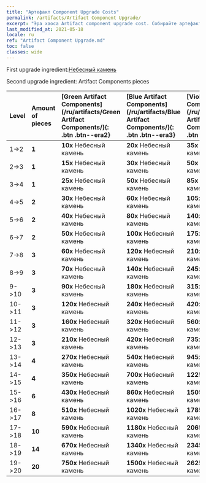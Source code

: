```yaml
---
title: "Артефакт Component Upgrade Costs"
permalink: /artifacts/Artifact Component Upgrade/
excerpt: "Эра хаоса Artifact component upgrade cost. Собирайте артефакты, чтобы улучшить характеристики героев и открыть новые умения."
last_modified_at: 2021-05-18
locale: ru
ref: "Artifact Component Upgrade.md"
toc: false
classes: wide
---
```


  First upgrade ingredient:[Небесный камень](/ItemsRU/art_188/)

  Second upgrade ingredient: Artifact Components pieces 

  |  Level  | Amount of pieces | [Green Artifact Components](/ru/artifacts/Green Artifact Components/){: .btn .btn--era2} | [Blue Artifact Components](/ru/artifacts/Blue Artifact Components/){: .btn .btn--era3} | [Violet Artifact Components](/ru/artifacts/Violet Artifact Components/){: .btn .btn--era4} | [Orange Artifact Components](/ru/artifacts/Orange Artifact Components/){: .btn .btn--era5} |
  |:--------|:-----------------|:-------|:-------|:-------|:-------|
  | 1->2  | **1** | **10x** Небесный камень | **20x** Небесный камень | **35x** Небесный камень | **60x** Небесный камень |
  | 2->3  | **1** | **15x** Небесный камень | **30x** Небесный камень | **50x** Небесный камень | **85x** Небесный камень |
  | 3->4  | **1** | **25x** Небесный камень | **50x** Небесный камень | **85x** Небесный камень | **145x** Небесный камень |
  | 4->5  | **2** | **30x** Небесный камень | **60x** Небесный камень | **105x** Небесный камень | **180x** Небесный камень |
  | 5->6  | **2** | **40x** Небесный камень | **80x** Небесный камень | **140x** Небесный камень | **240x** Небесный камень |
  | 6->7  | **2** | **50x** Небесный камень | **100x** Небесный камень | **175x** Небесный камень | **300x** Небесный камень |
  | 7->8  | **3** | **60x** Небесный камень | **120x** Небесный камень | **210x** Небесный камень | **360x** Небесный камень |
  | 8->9  | **3** | **70x** Небесный камень | **140x** Небесный камень | **245x** Небесный камень | **420x** Небесный камень |
  | 9->10  | **3** | **90x** Небесный камень | **180x** Небесный камень | **315x** Небесный камень | **540x** Небесный камень |
  | 10->11  | **3** | **120x** Небесный камень | **240x** Небесный камень | **420x** Небесный камень | **720x** Небесный камень |
  | 11->12  | **3** | **160x** Небесный камень | **320x** Небесный камень | **560x** Небесный камень | **960x** Небесный камень |
  | 12->13  | **3** | **210x** Небесный камень | **420x** Небесный камень | **735x** Небесный камень | **1260x** Небесный камень |
  | 13->14  | **4** | **270x** Небесный камень | **540x** Небесный камень | **945x** Небесный камень | **1620x** Небесный камень |
  | 14->15  | **4** | **350x** Небесный камень | **700x** Небесный камень | **1225x** Небесный камень | **2100x** Небесный камень |
  | 15->16  | **6** | **430x** Небесный камень | **860x** Небесный камень | **1505x** Небесный камень | **2580x** Небесный камень |
  | 16->17  | **8** | **510x** Небесный камень | **1020x** Небесный камень | **1785x** Небесный камень | **3060x** Небесный камень |
  | 17->18  | **10** | **590x** Небесный камень | **1180x** Небесный камень | **2065x** Небесный камень | **3540x** Небесный камень |
  | 18->19  | **14** | **670x** Небесный камень | **1340x** Небесный камень | **2345x** Небесный камень | **4020x** Небесный камень |
  | 19->20  | **20** | **750x** Небесный камень | **1500x** Небесный камень | **2625x** Небесный камень | **4500x** Небесный камень |
